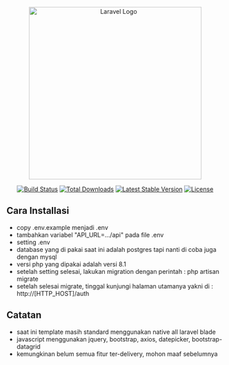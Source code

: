 <p align="center"><a href="https://laravel.com" target="_blank"><img src="https://raw.githubusercontent.com/laravel/art/master/logo-lockup/5%20SVG/2%20CMYK/1%20Full%20Color/laravel-logolockup-cmyk-red.svg" width="400" alt="Laravel Logo"></a></p>

<p align="center">
<a href="https://github.com/laravel/framework/actions"><img src="https://github.com/laravel/framework/workflows/tests/badge.svg" alt="Build Status"></a>
<a href="https://packagist.org/packages/laravel/framework"><img src="https://img.shields.io/packagist/dt/laravel/framework" alt="Total Downloads"></a>
<a href="https://packagist.org/packages/laravel/framework"><img src="https://img.shields.io/packagist/v/laravel/framework" alt="Latest Stable Version"></a>
<a href="https://packagist.org/packages/laravel/framework"><img src="https://img.shields.io/packagist/l/laravel/framework" alt="License"></a>
</p>

## Cara Installasi
- copy .env.example menjadi .env
- tambahkan variabel "API_URL=.../api" pada file .env
- setting .env
- database yang di pakai saat ini adalah postgres tapi nanti di coba juga dengan mysql
- versi php yang dipakai adalah versi 8.1
- setelah setting selesai, lakukan migration dengan perintah : php artisan migrate
- setelah selesai migrate, tinggal kunjungi halaman utamanya yakni di : http://[HTTP_HOST]/auth

## Catatan
- saat ini template masih standard menggunakan native all laravel blade
- javascript menggunakan jquery, bootstrap, axios, datepicker, bootstrap-datagrid
- kemungkinan belum semua fitur ter-delivery, mohon maaf sebelumnya
